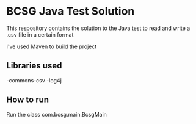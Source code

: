 # BCSG Java Test Solution
This respository contains the solution to the Java test to read and write a .csv file in a certain format

I've used Maven to build the project

Libraries used
---------------
-commons-csv
-log4j

How to run
----------
Run the class com.bcsg.main.BcsgMain
